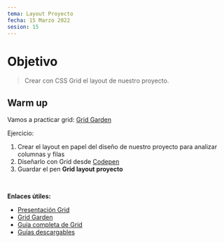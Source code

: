 ```yaml
---
tema: Layout Proyecto
fecha: 15 Marzo 2022
sesion: 15
---
```


# Objetivo

> Crear con CSS Grid el layout de nuestro proyecto.

## Warm up

Vamos a practicar grid: [Grid Garden](https://cssgridgarden.com)

Ejercicio:

1. Crear el layout en papel del diseño de nuestro proyecto para analizar columnas y filas
2. Diseñarlo con Grid desde [Codepen](https://codepen.io)
3. Guardar el pen **Grid layout proyecto**

<br>

**Enlaces útiles:**

* [Presentación Grid](https://slides.com/michcodes/css-grid)
* [Grid Garden](https://cssgridgarden.com)
* [Guía completa de Grid](https://css-tricks.com/snippets/css/complete-guide-grid/)
* [Guías descargables](https://d.pr/f/Dkk69c)
